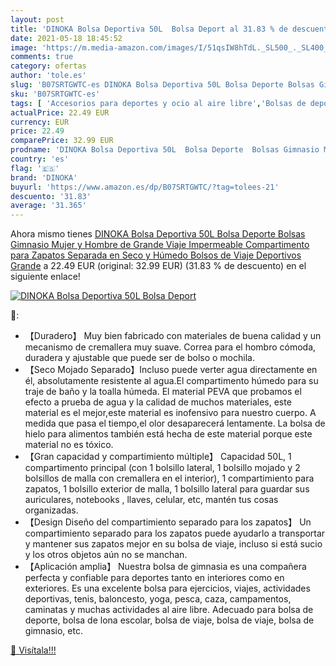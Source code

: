```yaml
---
layout: post
title: 'DINOKA Bolsa Deportiva 50L  Bolsa Deport al 31.83 % de descuento'
date: 2021-05-18 18:45:52
image: 'https://m.media-amazon.com/images/I/51qsIW8hTdL._SL500_._SL400_.jpg'
comments: true
category: ofertas
author: 'tole.es'
slug: 'B07SRTGWTC-es DINOKA Bolsa Deportiva 50L Bolsa Deporte Bolsas Gimnasio...'
sku: 'B07SRTGWTC-es'
tags: [ 'Accesorios para deportes y ocio al aire libre','Bolsas de deporte','Bolsas de gimnasia','Deportes y aire libre','dinoka','zapatos', ]
actualPrice: 22.49 EUR
currency: EUR
price: 22.49
comparePrice: 32.99 EUR
prodname: 'DINOKA Bolsa Deportiva 50L  Bolsa Deporte  Bolsas Gimnasio Mujer y Hombre de Grande Viaje Impermeable Compartimento para Zapatos Separada en Seco y Húmedo Bolsos de Viaje Deportivos Grande'
country: 'es'
flag: '🇪🇸'
brand: 'DINOKA'
buyurl: 'https://www.amazon.es/dp/B07SRTGWTC/?tag=tolees-21'
descuento: '31.83'
average: '31.365'
---
```


Ahora mismo tienes [DINOKA Bolsa Deportiva 50L  Bolsa Deporte  Bolsas Gimnasio Mujer y Hombre de Grande Viaje Impermeable Compartimento para Zapatos Separada en Seco y Húmedo Bolsos de Viaje Deportivos Grande](https://www.amazon.es/dp/B07SRTGWTC/?tag=tolees-21) a 22.49 EUR (original: 32.99 EUR) (31.83 %  de descuento) en el siguiente enlace!

[![DINOKA Bolsa Deportiva 50L  Bolsa Deport](https://m.media-amazon.com/images/I/51qsIW8hTdL._SL500_._SL400_.jpg)](https://www.amazon.es/dp/B07SRTGWTC/?tag=tolees-21)

🔎:

- 【Duradero】 Muy bien fabricado con materiales de buena calidad y un mecanismo de cremallera muy suave. Correa para el hombro cómoda, duradera y ajustable que puede ser de bolso o mochila.
- 【Seco Mojado Separado】Incluso puede verter agua directamente en él, absolutamente resistente al agua.El compartimento húmedo para su traje de baño y la toalla húmeda. El material PEVA que probamos el efecto a prueba de agua y la calidad de muchos materiales, este material es el mejor,este material es inofensivo para nuestro cuerpo. A medida que pasa el tiempo,el olor desaparecerá lentamente. La bolsa de hielo para alimentos también está hecha de este material porque este material no es tóxico.
- 【Gran capacidad y compartimiento múltiple】 Capacidad 50L, 1 compartimento principal (con 1 bolsillo lateral, 1 bolsillo mojado y 2 bolsillos de malla con cremallera en el interior), 1 compartimiento para zapatos, 1 bolsillo exterior de malla, 1 bolsillo lateral para guardar sus auriculares, notebooks , llaves, celular, etc, mantén tus cosas organizadas.
- 【Design Diseño del compartimiento separado para los zapatos】 Un compartimiento separado para los zapatos puede ayudarlo a transportar y mantener sus zapatos mejor en su bolsa de viaje, incluso si está sucio y los otros objetos aún no se manchan.
- 【Aplicación amplia】 Nuestra bolsa de gimnasia es una compañera perfecta y confiable para deportes tanto en interiores como en exteriores. Es una excelente bolsa para ejercicios, viajes, actividades deportivas, tenis, baloncesto, yoga, pesca, caza, campamentos, caminatas y muchas actividades al aire libre. Adecuado para bolsa de deporte, bolsa de lona escolar, bolsa de viaje, bolsa de viaje, bolsa de gimnasio, etc.

[🛒 Visítala!!!](https://www.amazon.es/dp/B07SRTGWTC/?tag=tolees-21)
